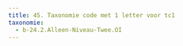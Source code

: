 ```yaml
---
title: 45. Taxonomie code met 1 letter voor tc1
taxonomie:
  - b-24.2.Alleen-Niveau-Twee.OI
---
```


